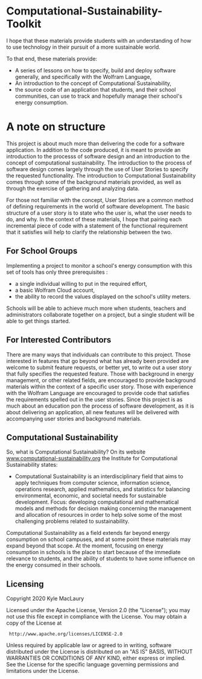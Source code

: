 # Computational-Sustainability-Toolkit

I hope that these materials provide students with an understanding of how to use technology in their pursuit of a more sustainable world. 

To that end, these materials provide:

* A series of lessons on how to specify, build and deploy software generally, and specifically with the Wolfram Language,
* An introduction to the concept of Computational Sustainability, 
* the source code of an application that students, and their school communities, can use to track and hopefully manage their school's energy consumption. 

# A note on structure
This project is about much more than delivering the code for a software application.  In addition to the code produced, it is meant to provide an introduction to the processs of software design and an introduction to the concept of computational sustainability.  The introduction to the process of software design comes largely through the use of User Stories to specify the requested functionality. The introduction to Computational Sustainability comes through some of the background materials provided, as well as through the exercise of gathering and analyzing data.

 For those not familiar with the concept, User Stories are a common method of defining requirements in the world of software development.  The basic structure of a user story is to state who the user is, what the user needs to do, and why.   In the context of these materials, I hope that  pairing each incremental piece of code with a statement of the functional requirement that it satisfies will help to clarify the relationship between the two.  

## For School Groups
Implementing a project to monitor a school's energy consumption with this set of tools has only three prerequisites :
* a single individual willing to put in the required effort,
* a basic Wolfram Cloud account,
* the ability to record the values displayed on the school's utility meters.

Schools will be able to achieve much more when students, teachers and administrators collaborate together on a project, but a single student will be able to get things started.

## For Interested Contributors
There are many ways that individuals can contribute to this project.  Those interested in features that go beyond what has already been provided are welcome to submit feature requests, or better yet, to write out a user story that fully specifies the requested feature.  Those with background in energy management, or other related fields, are encouraged to provide background materials within the context of a specific user story.  Those with experience with the Wolfram Language are encouraged to provide code that satisfies the requirements spelled out in the user stories.  Since this project is as much about an education pon the process of software development, as it is about delivering an application, all new features will be delivered with accompanying user stories and background materials.  

## Computational Sustainability
So, what is Computational Sustainability? On its website www.computational-sustainability.org the Institute for Computational Sustainability states:
* Computational Sustainability is an interdisciplinary field that aims to apply techniques from computer science, information science, operations research, applied mathematics, and statistics for balancing environmental, economic, and societal needs for sustainable development. Focus: developing computational and mathematical models and methods for decision making concerning the management and allocation of resources in order to help solve some of the most challenging problems related to sustainability. 

Computational Sustainability as a field extends far beyond energy consumption on school campuses, and at some point these materials may expand beyond that scope.  At the moment, focusing on energy consumption in schools is the place to start because of the immediate relevance to students, and the ability of students to have some influence on the energy consumed in their schools.

## Licensing

   Copyright 2020 Kyle MacLaury

   Licensed under the Apache License, Version 2.0 (the "License");
   you may not use this file except in compliance with the License.
   You may obtain a copy of the License at

     http://www.apache.org/licenses/LICENSE-2.0

   Unless required by applicable law or agreed to in writing, software
   distributed under the License is distributed on an "AS IS" BASIS,
   WITHOUT WARRANTIES OR CONDITIONS OF ANY KIND, either express or implied.
   See the License for the specific language governing permissions and
   limitations under the License.
